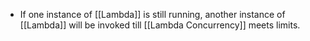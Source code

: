 - If one instance of [[Lambda]] is still running, another instance of [[Lambda]] will be invoked till [[Lambda Concurrency]] meets limits.